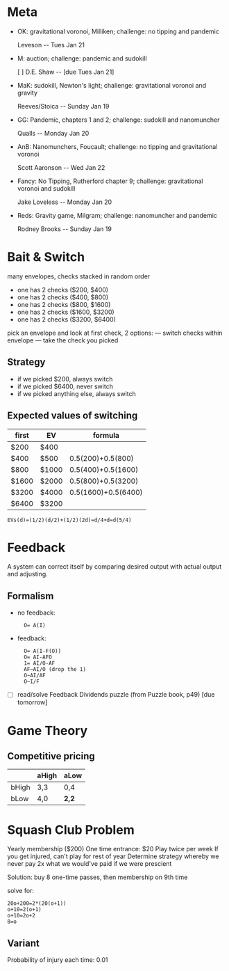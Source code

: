 # Meta
- OK: gravitational voronoi, Milliken; challenge: no tipping and pandemic

	Leveson -- Tues Jan 21

- M: auction; challenge: pandemic and sudokill

	[ ] D.E. Shaw -- [due Tues Jan 21]

- MaK: sudokill, Newton's light; challenge: gravitational voronoi and gravity

	Reeves/Stoica -- Sunday Jan 19

- GG: Pandemic, chapters 1 and 2; challenge: sudokill and nanomuncher

	Qualls -- Monday Jan 20

- AnB: Nanomunchers, Foucault; challenge: no tipping and gravitational voronoi

	Scott Aaronson -- Wed Jan 22

- Fancy: No Tipping, Rutherford chapter 9; challenge: gravitational voronoi and sudokill

	Jake Loveless -- Monday Jan 20

- Reds: Gravity game, Milgram; challenge: nanomuncher and pandemic

	Rodney Brooks -- Sunday Jan 19

# Bait & Switch
many envelopes, checks stacked in random order
- one has 2 checks ($200, $400)
- one has 2 checks ($400, $800)
- one has 2 checks ($800, $1600)
- one has 2 checks ($1600, $3200)
- one has 2 checks ($3200, $6400)

pick an envelope and look at first check, 2 options:
— switch checks within envelope
— take the check you picked

## Strategy
- if we picked $200, always switch
- if we picked $6400, never switch
- if we picked anything else, always switch

## Expected values of switching
| first	| EV 	| formula				|
|-------|-------|-----------------------|
| $200 	| $400 	|  						|
| $400 	| $500 	| 0.5(200)+0.5(800) 	|
| $800 	| $1000	| 0.5(400)+0.5(1600) 	|
| $1600 | $2000 | 0.5(800)+0.5(3200) 	|
| $3200 | $4000 | 0.5(1600)+0.5(6400) 	|
| $6400 | $3200 | 						|

	EVs(d)=(1/2)(d/2)+(1/2)(2d)=d/4+d=d(5/4)

# Feedback
A system can correct itself by comparing desired output with actual output and adjusting.

## Formalism
- no feedback:

		O= A(I)
	
- feedback:

		O= A(I-F(O))
		O= AI-AFO
		1= AI/O-AF
		AF~AI/O (drop the 1)
		O~AI/AF
		O~I/F

- [ ] read/solve Feedback Dividends puzzle (from Puzzle book, p49) [due tomorrow]

# Game Theory
## Competitive pricing
|  		| aHigh	| aLow		|
|-------|-------|-----------|
| bHigh	| 3,3	| 0,4		|
| bLow	| 4,0	| **2,2**	|

# Squash Club Problem
Yearly membership ($200)
One time entrance: $20
Play twice per week
If you get injured, can't play for rest of year
Determine strategy whereby we never pay 2x what we would've paid if we were prescient

Solution: buy 8 one-time passes, then membership on 9th time

solve for:
	
	20o+200=2*(20(o+1))
	o+10=2(o+1)
	o+10=2o+2
	8=o

## Variant
Probability of injury each time: 0.01